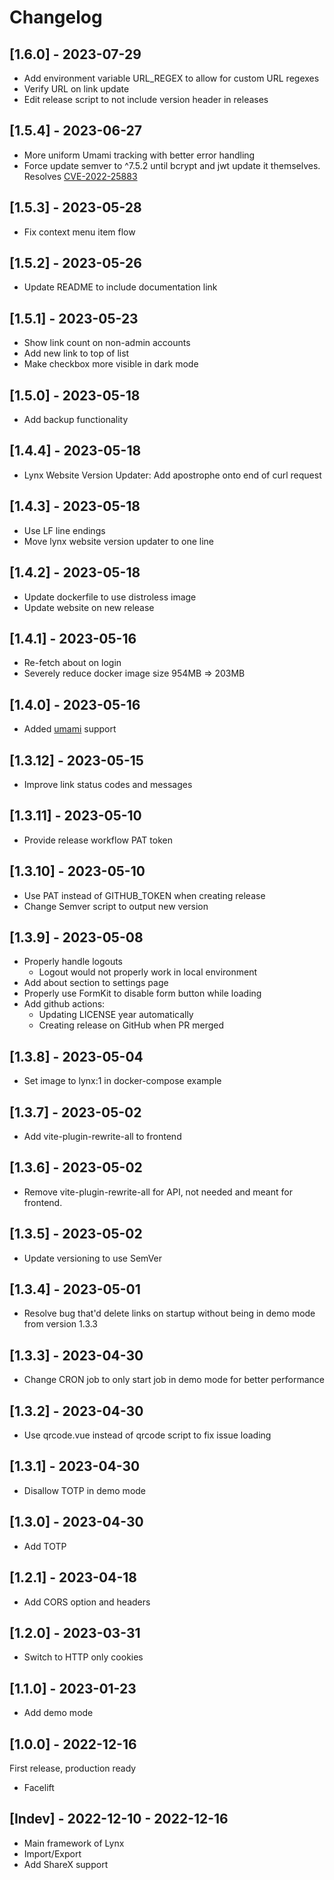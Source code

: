 # Changelog

## [1.6.0] - 2023-07-29

- Add environment variable URL_REGEX to allow for custom URL regexes
- Verify URL on link update
- Edit release script to not include version header in releases

## [1.5.4] - 2023-06-27

- More uniform Umami tracking with better error handling
- Force update semver to ^7.5.2 until bcrypt and jwt update it themselves. Resolves [CVE-2022-25883](https://github.com/advisories/GHSA-c2qf-rxjj-qqgw)

## [1.5.3] - 2023-05-28

- Fix context menu item flow

## [1.5.2] - 2023-05-26

- Update README to include documentation link

## [1.5.1] - 2023-05-23

- Show link count on non-admin accounts
- Add new link to top of list
- Make checkbox more visible in dark mode

## [1.5.0] - 2023-05-18

- Add backup functionality

## [1.4.4] - 2023-05-18

- Lynx Website Version Updater: Add apostrophe onto end of curl request

## [1.4.3] - 2023-05-18

- Use LF line endings
- Move lynx website version updater to one line

## [1.4.2] - 2023-05-18

- Update dockerfile to use distroless image
- Update website on new release

## [1.4.1] - 2023-05-16

- Re-fetch about on login
- Severely reduce docker image size 954MB => 203MB

## [1.4.0] - 2023-05-16

- Added [umami](https://umami.is/) support

## [1.3.12] - 2023-05-15

- Improve link status codes and messages

## [1.3.11] - 2023-05-10

- Provide release workflow PAT token

## [1.3.10] - 2023-05-10

- Use PAT instead of GITHUB_TOKEN when creating release
- Change Semver script to output new version

## [1.3.9] - 2023-05-08

- Properly handle logouts
  - Logout would not properly work in local environment
- Add about section to settings page
- Properly use FormKit to disable form button while loading
- Add github actions:
  - Updating LICENSE year automatically
  - Creating release on GitHub when PR merged

## [1.3.8] - 2023-05-04

- Set image to lynx:1 in docker-compose example

## [1.3.7] - 2023-05-02

- Add vite-plugin-rewrite-all to frontend

## [1.3.6] - 2023-05-02

- Remove vite-plugin-rewrite-all for API, not needed and meant for frontend.

## [1.3.5] - 2023-05-02

- Update versioning to use SemVer

## [1.3.4] - 2023-05-01

- Resolve bug that'd delete links on startup without being in demo mode from version 1.3.3

## [1.3.3] - 2023-04-30

- Change CRON job to only start job in demo mode for better performance

## [1.3.2] - 2023-04-30

- Use qrcode.vue instead of qrcode script to fix issue loading

## [1.3.1] - 2023-04-30

- Disallow TOTP in demo mode

## [1.3.0] - 2023-04-30

- Add TOTP

## [1.2.1] - 2023-04-18

- Add CORS option and headers

## [1.2.0] - 2023-03-31

- Switch to HTTP only cookies

## [1.1.0] - 2023-01-23

- Add demo mode

## [1.0.0] - 2022-12-16

First release, production ready

- Facelift

## [Indev] - 2022-12-10 - 2022-12-16

- Main framework of Lynx
- Import/Export
- Add ShareX support


